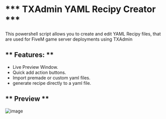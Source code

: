 <h1>*** TXAdmin YAML Recipy Creator ***</h1>

This powershell script allows you to create and edit YAML Recipy files, that are used for FiveM game server deployments using TXAdmin


<h2>** Features: **</h2>
<ul>
    <li>Live Preview Window.</li>
    <li>Quick add action buttons.</li>
    <li>Import premade or custom yaml files.</li>
    <li>generate recipe directly to a yaml file.</li>
</ul>

<h2>** Preview **</h2>

![image](https://github.com/user-attachments/assets/2bb38952-dd7a-4843-bc86-2b588ae792f1)
